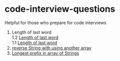 # code-interview-questions

Helpful for those who prepare for code interviews

1. Length of last word<br>
1.2 [Length of last word](src/main/java/com/asish/interviewpreparations/string/length/LengthOfLastWord.java) <br>
1.1 [Length of last word](src/main/java/com/asish/interviewpreparations/string/length/LengthOfLastWord2.java)
2. [reverse String with using another array](src/main/java/com/asish/interviewpreparations/string/reverse/Reverse.java) <br>
3. [Longest prefix in array of Strings](src/main/java/com/asish/interviewpreparations/string/prefix/Prefix.java) <br>

